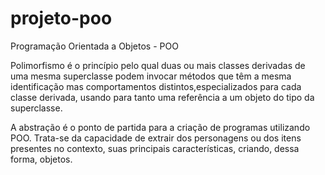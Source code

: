 # projeto-poo

Programação Orientada a Objetos - POO

Polimorfismo é o princípio pelo qual duas ou mais classes derivadas de uma mesma superclasse
podem invocar métodos que têm a mesma identificação mas comportamentos distintos,especializados
para cada classe derivada, usando para tanto uma referência a um objeto do tipo da superclasse.

A abstração é o ponto de partida para a criação de programas utilizando POO. Trata-se da 
capacidade de extrair dos personagens ou dos itens presentes no contexto, suas principais 
características, criando, dessa forma, objetos.
